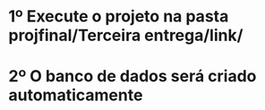 # 1º Execute o projeto na pasta projfinal/Terceira entrega/link/
# 2º O banco de dados será criado automaticamente
